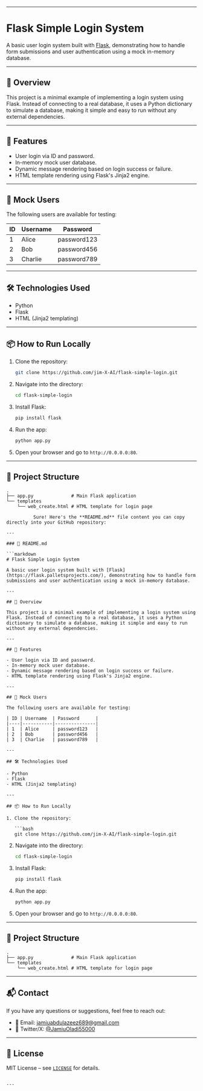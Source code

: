 
---
# Flask Simple Login System

A basic user login system built with [Flask](https://flask.palletsprojects.com/), demonstrating how to handle form submissions and user authentication using a mock in-memory database.

---

## 🚀 Overview

This project is a minimal example of implementing a login system using Flask. Instead of connecting to a real database, it uses a Python dictionary to simulate a database, making it simple and easy to run without any external dependencies.

---

## 🔐 Features

- User login via ID and password.
- In-memory mock user database.
- Dynamic message rendering based on login success or failure.
- HTML template rendering using Flask's Jinja2 engine.

---

## 🧾 Mock Users

The following users are available for testing:

| ID | Username  | Password      |
|----|-----------|---------------|
| 1  | Alice     | password123   |
| 2  | Bob       | password456   |
| 3  | Charlie   | password789   |

---

## 🛠️ Technologies Used

- Python
- Flask
- HTML (Jinja2 templating)

---

## 📦 How to Run Locally

1. Clone the repository:

   ```bash
   git clone https://github.com/jim-X-AI/flask-simple-login.git
   ```

2. Navigate into the directory:

   ```bash
   cd flask-simple-login
   ```

3. Install Flask:

   ```bash
   pip install flask
   ```

4. Run the app:

   ```bash
   python app.py
   ```

5. Open your browser and go to `http://0.0.0.0:80`.

---

## 📁 Project Structure

```
.
├── app.py              # Main Flask application
└── templates
    └── web_create.html # HTML template for login page

          Sure! Here's the **README.md** file content you can copy directly into your GitHub repository:

---

### 📄 README.md

```markdown
# Flask Simple Login System

A basic user login system built with [Flask](https://flask.palletsprojects.com/), demonstrating how to handle form submissions and user authentication using a mock in-memory database.

---

## 🚀 Overview

This project is a minimal example of implementing a login system using Flask. Instead of connecting to a real database, it uses a Python dictionary to simulate a database, making it simple and easy to run without any external dependencies.

---

## 🔐 Features

- User login via ID and password.
- In-memory mock user database.
- Dynamic message rendering based on login success or failure.
- HTML template rendering using Flask's Jinja2 engine.

---

## 🧾 Mock Users

The following users are available for testing:

| ID | Username  | Password      |
|----|-----------|---------------|
| 1  | Alice     | password123   |
| 2  | Bob       | password456   |
| 3  | Charlie   | password789   |

---

## 🛠️ Technologies Used

- Python
- Flask
- HTML (Jinja2 templating)

---

## 📦 How to Run Locally

1. Clone the repository:

   ```bash
   git clone https://github.com/jim-X-AI/flask-simple-login.git
   ```

2. Navigate into the directory:

   ```bash
   cd flask-simple-login
   ```

3. Install Flask:

   ```bash
   pip install flask
   ```

4. Run the app:

   ```bash
   python app.py
   ```

5. Open your browser and go to `http://0.0.0.0:80`.

---

## 📁 Project Structure

```
.
├── app.py              # Main Flask application
└── templates
    └── web_create.html # HTML template for login page
```

---

## 📬 Contact

If you have any questions or suggestions, feel free to reach out:

- 📧 Email: [jamiuabdulazeez689@gmail.com](mailto:jamiuabdulazeez689@gmail.com)
- 💼 Twitter/X: [@JamiuOladi55000](https://x.com/JamiuOladi55000?t=AfyCwGxAg0OnFC0EBw1nqw&s=09)

---

## 📜 License

MIT License – see [`LICENSE`](LICENSE) for details.
```

---

